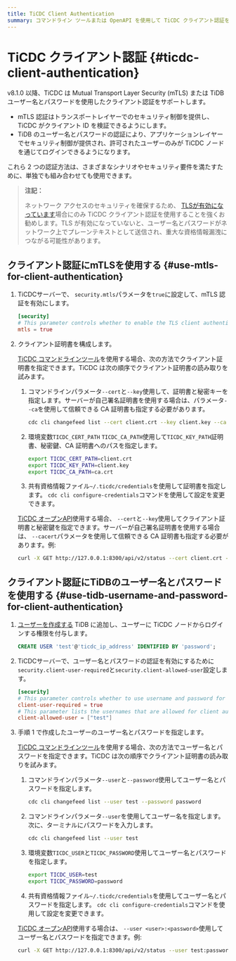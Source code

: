```yaml
---
title: TiCDC Client Authentication
summary: コマンドライン ツールまたは OpenAPI を使用して TiCDC クライアント認証を実行する方法を紹介します。
---
```


# TiCDC クライアント認証 {#ticdc-client-authentication}

v8.1.0 以降、TiCDC は Mutual Transport Layer Security (mTLS) または TiDB ユーザー名とパスワードを使用したクライアント認証をサポートします。

-   mTLS 認証はトランスポートレイヤーでのセキュリティ制御を提供し、TiCDC がクライアント ID を検証できるようにします。
-   TiDB のユーザー名とパスワードの認証により、アプリケーションレイヤーでセキュリティ制御が提供され、許可されたユーザーのみが TiCDC ノードを通じてログインできるようになります。

これら 2 つの認証方法は、さまざまなシナリオやセキュリティ要件を満たすために、単独でも組み合わせても使用できます。

> **注記：**
>
> ネットワーク アクセスのセキュリティを確保するため、 [TLSが有効になっています](/enable-tls-between-clients-and-servers.md)場合にのみ TiCDC クライアント認証を使用することを強くお勧めします。TLS が有効になっていないと、ユーザー名とパスワードがネットワーク上でプレーンテキストとして送信され、重大な資格情報漏洩につながる可能性があります。

## クライアント認証にmTLSを使用する {#use-mtls-for-client-authentication}

1.  TiCDCサーバーで、 `security.mtls`パラメータを`true`に設定して、mTLS 認証を有効にします。

    ```toml
    [security]
    # This parameter controls whether to enable the TLS client authentication. The default value is false.
    mtls = true
    ```

2.  クライアント証明書を構成します。

    <SimpleTab groupId="cdc">
     <div label="TiCDC command-line tool" value="cdc-cli">

    [TiCDC コマンドラインツール](/ticdc/ticdc-manage-changefeed.md)を使用する場合、次の方法でクライアント証明書を指定できます。TiCDC は次の順序でクライアント証明書の読み取りを試みます。

    1.  コマンドラインパラメータ`--cert`と`--key`使用して、証明書と秘密キーを指定します。サーバーが自己署名証明書を使用する場合は、パラメータ`--ca`を使用して信頼できる CA 証明書も指定する必要があります。

        ```bash
        cdc cli changefeed list --cert client.crt --key client.key --ca ca.crt
        ```

    2.  環境変数`TICDC_CERT_PATH` `TICDC_CA_PATH`使用して`TICDC_KEY_PATH`証明書、秘密鍵、CA 証明書へのパスを指定します。

        ```bash
        export TICDC_CERT_PATH=client.crt
        export TICDC_KEY_PATH=client.key
        export TICDC_CA_PATH=ca.crt
        ```

    3.  共有資格情報ファイル`~/.ticdc/credentials`を使用して証明書を指定します。 `cdc cli configure-credentials`コマンドを使用して設定を変更できます。

    </div>

    <div label="TiCDC OpenAPI" value="cdc-api">

    [TiCDC オープンAPI](/ticdc/ticdc-open-api-v2.md)使用する場合、 `--cert`と`--key`使用してクライアント証明書と秘密鍵を指定できます。サーバーが自己署名証明書を使用する場合は、 `--cacert`パラメータを使用して信頼できる CA 証明書も指定する必要があります。例:

    ```bash
    curl -X GET http://127.0.0.1:8300/api/v2/status --cert client.crt --key client.key --cacert ca.crt
    ```

    </div>
     </SimpleTab>

## クライアント認証にTiDBのユーザー名とパスワードを使用する {#use-tidb-username-and-password-for-client-authentication}

1.  [ユーザーを作成する](/sql-statements/sql-statement-create-user.md) TiDB に追加し、ユーザーに TiCDC ノードからログインする権限を付与します。

    ```sql
    CREATE USER 'test'@'ticdc_ip_address' IDENTIFIED BY 'password';
    ```

2.  TiCDCサーバーで、ユーザー名とパスワードの認証を有効にするために`security.client-user-required`と`security.client-allowed-user`設定します。

    ```toml
    [security]
    # This parameter controls whether to use username and password for client authentication. The default value is false.
    client-user-required = true
    # This parameter lists the usernames that are allowed for client authentication. Authentication requests with usernames not in this list will be rejected. The default value is null.
    client-allowed-user = ["test"]
    ```

3.  手順 1 で作成したユーザーのユーザー名とパスワードを指定します。

    <SimpleTab groupId="cdc">
     <div label="TiCDC command-line tool" value="cdc-cli">

    [TiCDC コマンドラインツール](/ticdc/ticdc-manage-changefeed.md)を使用する場合、次の方法でユーザー名とパスワードを指定できます。TiCDC は次の順序でクライアント証明書の読み取りを試みます。

    1.  コマンドラインパラメータ`--user`と`--password`使用してユーザー名とパスワードを指定します。

        ```bash
        cdc cli changefeed list --user test --password password
        ```

    2.  コマンドラインパラメータ`--user`を使用してユーザー名を指定します。次に、ターミナルにパスワードを入力します。

        ```bash
        cdc cli changefeed list --user test
        ```

    3.  環境変数`TICDC_USER`と`TICDC_PASSWORD`使用してユーザー名とパスワードを指定します。

        ```bash
        export TICDC_USER=test
        export TICDC_PASSWORD=password
        ```

    4.  共有資格情報ファイル`~/.ticdc/credentials`を使用してユーザー名とパスワードを指定します。 `cdc cli configure-credentials`コマンドを使用して設定を変更できます。

    </div>

    <div label="TiCDC OpenAPI" value="cdc-api">

    [TiCDC オープンAPI](/ticdc/ticdc-open-api-v2.md)使用する場合は、 `--user <user>:<password>`使用してユーザー名とパスワードを指定できます。例:

    ```bash
    curl -X GET http://127.0.0.1:8300/api/v2/status --user test:password
    ```

    </div>
     </SimpleTab>
